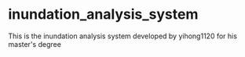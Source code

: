 # inundation_analysis_system
This is the inundation analysis system developed by yihong1120 for his master's degree
